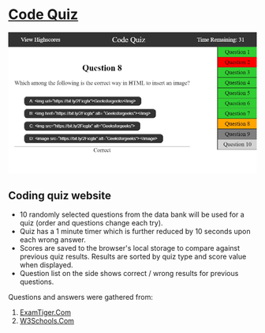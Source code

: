 # [Code Quiz](https://zarlengo.github.io/Code_Quiz/)

![website snapshot](./Assets/example.jpg)

## Coding quiz website
* 10 randomly selected questions from the data bank will be used for a quiz (order and questions change each try).
* Quiz has a 1 minute timer which is further reduced by 10 seconds upon each wrong answer.
* Scores are saved to the browser's local storage to compare against previous quiz results. Results are sorted by quiz type and score value when displayed.
* Question list on the side shows correct / wrong results for previous questions.


Questions and answers were gathered from:
1. [ExamTiger.Com](https://www.examtiger.com/)
2. [W3Schools.Com](https://www.w3schools.com/quiztest/default.asp)
